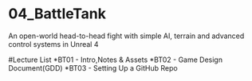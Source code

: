 # 04_BattleTank
An open-world head-to-head fight with simple AI, terrain and advanced control systems in Unreal 4
 
#Lecture List
*BT01 - Intro,Notes & Assets
*BT02 - Game Design Document(GDD)
*BT03 - Setting Up a GitHub Repo
